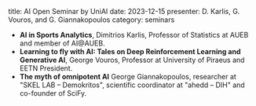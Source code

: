 title: AI Open Seminar by UniAI
date: 2023-12-15
presenter: D. Karlis, G. Vouros, and G. Giannakopoulos
category: seminars

* __AI in Sports Analytics__, Dimitrios Karlis, Professor of Statistics at AUEB and member of AI@AUEB.
* __Learning to fly with AI: Tales on Deep Reinforcement Learning and Generative AI__, George Vouros, Professor at University of Piraeus and EETN President.
* __The myth of omnipotent AI__ George Giannakopoulos, researcher at "SKEL LAB – Demokritos", scientific coordinator at "ahedd – DIH" and co-founder of SciFy.
